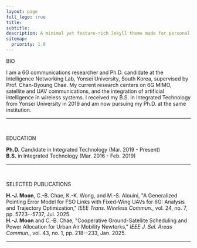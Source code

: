 ```yaml
---
layout: page
full_logo: true
title: 
subtitle: 
description: A minimal yet feature-rich Jekyll theme made for personal websites and blogs.
sitemap:
  priority: 1.0
---
```


<!--
<div class="bio-container">
  <img src="/assets/img/new_profile_wide_final.png" alt="My Photo" class="profile-photo">
  <div class="bio-content">
    <p class="describe-text">
      I am a 6G communications researcher and a Ph.D. candidate at the Intelligence Networking Lab, Yonsei University, South Korea, under the supervision of Prof. Chan-Byoung Chae. Currently, my research focuses on 6G MIMO, satellite and UAV communications, and artificial intelligence. I received my B.S. degree from the School of Integrated Technology at Yonsei University in 2019, where I am currently pursuing the Ph.D. degree.
    </p>
  </div>
</div>
-->

<p class="main-title"> BIO</p>
<p class="main-text"> I am a 6G communications researcher and Ph.D. candidate at the Intelligence Networking Lab, Yonsei University, South Korea, supervised by Prof. Chan-Byoung Chae. My current research centers on 6G MIMO, satellite and UAV communications, and the integration of artificial intelligence in wireless systems. I received my B.S. in Integrated Technology from Yonsei University in 2019 and am now pursuing my Ph.D. at the same institution. </p>

<hr class="section-divider">
<br>

<p class="main-title"> EDUCATION</p>
<p class="main-text"> 
<strong>Ph.D.</strong> Candidate in Integrated Technology (<span class="date-text">Mar. 2019 - Present</span>)<br>
<strong>B.S.</strong> in Integrated Technology (Mar. 2016 - Feb. 2019)
</p>

<hr class="section-divider">
<br>

<p class="main-title"> SELECTED PUBLICATIONS</p>
<p class="main-text"> 
<strong>H.-J. Moon</strong>, C.-B. Chae, K.-K. Wong, and M.-S. Alouini, "A Generalized Pointing Error Model for FSO Links with Fixed-Wing UAVs for 6G: Analysis and Trajectory Optimization," <em class="journal-title">IEEE Trans. Wireless Commun.</em>, vol. 24, no. 7, pp. 5723--5737, Jul. 2025.<br>
<strong>H.-J. Moon</strong> and C.-B. Chae, "Cooperative Ground-Satellite Scheduling and Power Allocation for Urban Air Mobility Newtorks," <em class="journal-title">IEEE J. Sel. Areas Commun.</em>, vol. 43, no. 1, pp. 218--233, Jan. 2025.<br>
</p>

<hr class="section-divider">
<br>


<br>
<br>
<br>
<br>
<br>
<br>
